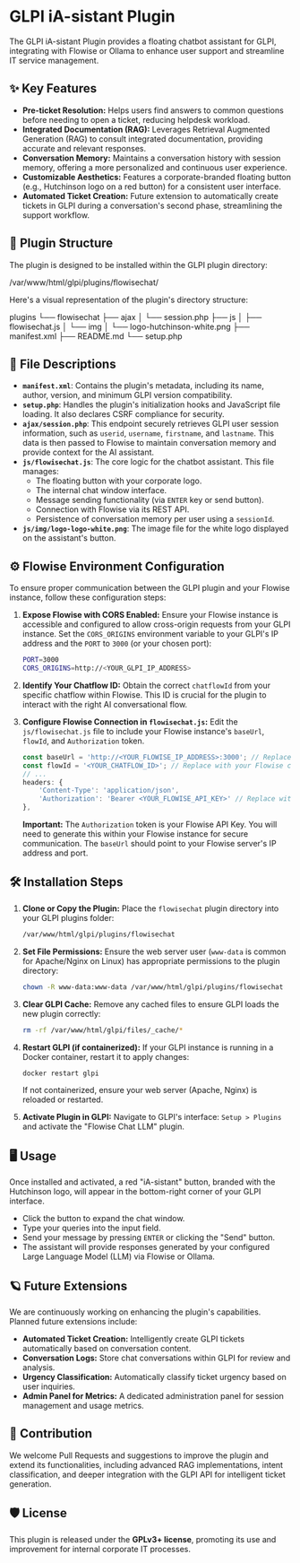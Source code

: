 # GLPI iA-sistant Plugin

The GLPI iA-sistant Plugin provides a floating chatbot assistant for GLPI, integrating with Flowise or Ollama to enhance user support and streamline IT service management.

## ✨ Key Features

* **Pre-ticket Resolution:** Helps users find answers to common questions before needing to open a ticket, reducing helpdesk workload.
* **Integrated Documentation (RAG):** Leverages Retrieval Augmented Generation (RAG) to consult integrated documentation, providing accurate and relevant responses.
* **Conversation Memory:** Maintains a conversation history with session memory, offering a more personalized and continuous user experience.
* **Customizable Aesthetics:** Features a corporate-branded floating button (e.g., Hutchinson logo on a red button) for a consistent user interface.
* **Automated Ticket Creation:** Future extension to automatically create tickets in GLPI during a conversation's second phase, streamlining the support workflow.

## 🚀 Plugin Structure

The plugin is designed to be installed within the GLPI plugin directory:

/var/www/html/glpi/plugins/flowisechat/

Here's a visual representation of the plugin's directory structure:

plugins
└── flowisechat
├── ajax
│   └── session.php
├── js
│   ├── flowisechat.js
│   └── img
│       └── logo-hutchinson-white.png
├── manifest.xml
├── README.md
└── setup.php

## 📂 File Descriptions

* **`manifest.xml`**: Contains the plugin's metadata, including its name, author, version, and minimum GLPI version compatibility.
* **`setup.php`**: Handles the plugin's initialization hooks and JavaScript file loading. It also declares CSRF compliance for security.
* **`ajax/session.php`**: This endpoint securely retrieves GLPI user session information, such as `userid`, `username`, `firstname`, and `lastname`. This data is then passed to Flowise to maintain conversation memory and provide context for the AI assistant.
* **`js/flowisechat.js`**: The core logic for the chatbot assistant. This file manages:
    * The floating button with your corporate logo.
    * The internal chat window interface.
    * Message sending functionality (via `ENTER` key or send button).
    * Connection with Flowise via its REST API.
    * Persistence of conversation memory per user using a `sessionId`.
* **`js/img/logo-logo-white.png`**: The image file for the white logo displayed on the assistant's button.

## ⚙️ Flowise Environment Configuration

To ensure proper communication between the GLPI plugin and your Flowise instance, follow these configuration steps:

1.  **Expose Flowise with CORS Enabled:**
    Ensure your Flowise instance is accessible and configured to allow cross-origin requests from your GLPI instance. Set the `CORS_ORIGINS` environment variable to your GLPI's IP address and the `PORT` to `3000` (or your chosen port):

    ```bash
    PORT=3000
    CORS_ORIGINS=http://<YOUR_GLPI_IP_ADDRESS>
    ```

2.  **Identify Your Chatflow ID:**
    Obtain the correct `chatflowId` from your specific chatflow within Flowise. This ID is crucial for the plugin to interact with the right AI conversational flow.

3.  **Configure Flowise Connection in `flowisechat.js`:**
    Edit the `js/flowisechat.js` file to include your Flowise instance's `baseUrl`, `flowId`, and `Authorization` token.

    ```javascript
    const baseUrl = 'http://<YOUR_FLOWISE_IP_ADDRESS>:3000'; // Replace with your Flowise IP and port
    const flowId = '<YOUR_CHATFLOW_ID>'; // Replace with your Flowise chatflow ID
    // ...
    headers: {
        'Content-Type': 'application/json',
        'Authorization': 'Bearer <YOUR_FLOWISE_API_KEY>' // Replace with your Flowise API Key
    },
    ```
    **Important:** The `Authorization` token is your Flowise API Key. You will need to generate this within your Flowise instance for secure communication. The `baseUrl` should point to your Flowise server's IP address and port.

## 🛠️ Installation Steps

1.  **Clone or Copy the Plugin:**
    Place the `flowisechat` plugin directory into your GLPI plugins folder:

    ```bash
    /var/www/html/glpi/plugins/flowisechat
    ```

2.  **Set File Permissions:**
    Ensure the web server user (`www-data` is common for Apache/Nginx on Linux) has appropriate permissions to the plugin directory:

    ```bash
    chown -R www-data:www-data /var/www/html/glpi/plugins/flowisechat
    ```

3.  **Clear GLPI Cache:**
    Remove any cached files to ensure GLPI loads the new plugin correctly:

    ```bash
    rm -rf /var/www/html/glpi/files/_cache/*
    ```

4.  **Restart GLPI (if containerized):**
    If your GLPI instance is running in a Docker container, restart it to apply changes:

    ```bash
    docker restart glpi
    ```
    If not containerized, ensure your web server (Apache, Nginx) is reloaded or restarted.

5.  **Activate Plugin in GLPI:**
    Navigate to GLPI's interface: `Setup > Plugins` and activate the "Flowise Chat LLM" plugin.

## 🖥️ Usage

Once installed and activated, a red "iA-sistant" button, branded with the Hutchinson logo, will appear in the bottom-right corner of your GLPI interface.

* Click the button to expand the chat window.
* Type your queries into the input field.
* Send your message by pressing `ENTER` or clicking the "Send" button.
* The assistant will provide responses generated by your configured Large Language Model (LLM) via Flowise or Ollama.

## 🪐 Future Extensions

We are continuously working on enhancing the plugin's capabilities. Planned future extensions include:

* **Automated Ticket Creation:** Intelligently create GLPI tickets automatically based on conversation content.
* **Conversation Logs:** Store chat conversations within GLPI for review and analysis.
* **Urgency Classification:** Automatically classify ticket urgency based on user inquiries.
* **Admin Panel for Metrics:** A dedicated administration panel for session management and usage metrics.

## 🤝 Contribution

We welcome Pull Requests and suggestions to improve the plugin and extend its functionalities, including advanced RAG implementations, intent classification, and deeper integration with the GLPI API for intelligent ticket generation.

## 🛡️ License

This plugin is released under the **GPLv3+ license**, promoting its use and improvement for internal corporate IT processes.
